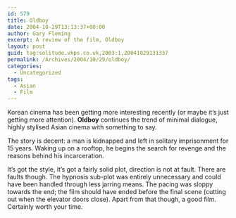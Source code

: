 ```yaml
---
id: 579
title: Oldboy
date: 2004-10-29T13:13:37+00:00
author: Gary Fleming
excerpt: A review of the film, Oldboy
layout: post
guid: tag:solitude.vkps.co.uk,2003:1,20041029131337
permalink: /Archives/2004/10/29/oldboy/
categories:
  - Uncategorized
tags:
  - Asian
  - Film
---
```

Korean cinema has been getting more interesting recently (or maybe it&#8217;s just getting more attention). **Oldboy** continues the trend of minimal dialogue, highly stylised Asian cinema with something to say.

The story is decent: a man is kidnapped and left in solitary imprisonment for 15 years. Waking up on a rooftop, he begins the search for revenge and the reasons behind his incarceration.

It&#8217;s got the style, it&#8217;s got a fairly solid plot, direction is not at fault. There are faults though. The hypnosis sub-plot was entirely unnecessary and could have been handled through less jarring means. The pacing was sloppy towards the end; the film should have ended before the final scene (cutting out when the elevator doors close). Apart from that though, a good film. Certainly worth your time.